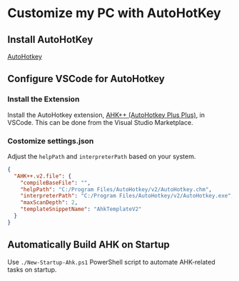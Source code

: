 # Customize my PC with AutoHotKey

## Install AutoHotKey

[AutoHotkey](https://www.autohotkey.com/)

## Configure VSCode for AutoHotkey

### Install the Extension

Install the AutoHotkey extension, [AHK++ (AutoHotkey Plus Plus)](https://marketplace.visualstudio.com/items?itemName=mark-wiemer.vscode-autohotkey-plus-plus), in VSCode. This can be done from the Visual Studio Marketplace.

### Costomize settings.json

Adjust the `helpPath` and `interpreterPath` based on your system.

```json:./vscode/settings.json
{
  "AHK++.v2.file": {
    "compileBaseFile": "",
    "helpPath": "C:/Program Files/AutoHotkey/v2/AutoHotkey.chm",
    "interpreterPath": "C:/Program Files/AutoHotkey/v2/AutoHotkey.exe",
    "maxScanDepth": 2,
    "templateSnippetName": "AhkTemplateV2"
  }
}
```

## Automatically Build AHK on Startup

Use `./New-Startup-Ahk.ps1` PowerShell script to automate AHK-related tasks on startup.
